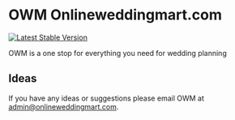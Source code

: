 # OWM Onlineweddingmart.com

[![Latest Stable Version](https://onlineweddingmart.com)](https://onlineweddingmart.com)

OWM is a one stop for everything you need for wedding planning


## Ideas

If you have any ideas or suggestions please email OWM at admin@onlineweddingmart.com.

